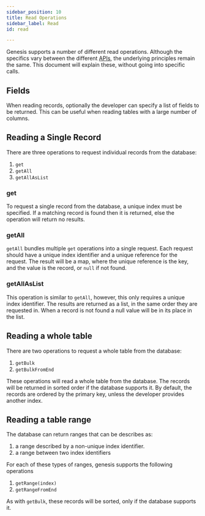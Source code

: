 ```yaml
---
sidebar_position: 10
title: Read Operations
sidebar_label: Read
id: read

---
```


Genesis supports a number of different read operations. Although the specifics vary between the different 
[APIs](../../apis/overview), the underlying principles remain the same. This document will explain these,
without going into specific calls. 

## Fields

When reading records, optionally the developer can specify a list of fields to be returned. This can be useful when
reading tables with a large number of columns.

## Reading a Single Record

There are three operations to request individual records from the database: 

1. `get`
2. `getAll`
3. `getAllAsList`

### get

To request a single record from the database, a unique index must be specified. If a matching record is found then 
it is returned, else the operation will return no results.

### getAll

`getAll` bundles multiple `get` operations into a single request. Each request should have a unique index identifier 
and a unique reference for the request. The result will be a map, where the unique reference is the key, and the 
value is the record, or `null` if not found.

### getAllAsList

This operation is similar to `getAll`, however, this only requires a unique index identifier. The results are returned 
as a list, in the same order they are requested in. When a record is not found a null value will be in its place in the 
list.

## Reading a whole table

There are two operations to request a whole table from the database:

1. `getBulk`
2. `getBulkFromEnd`

These operations will read a whole table from the database. The records will be returned in sorted order if the 
database supports it. By default, the records are ordered by the primary key, unless the developer provides another 
index. 

## Reading a table range

The database can return ranges that can be describes as:

1. a range described by a non-unique index identifier.
2. a range between two index identifiers

For each of these types of ranges, genesis supports the following operations

1. `getRange(index)`
3. `getRangeFromEnd`



As with `getBulk`, these records will be sorted, only if the database supports it.
